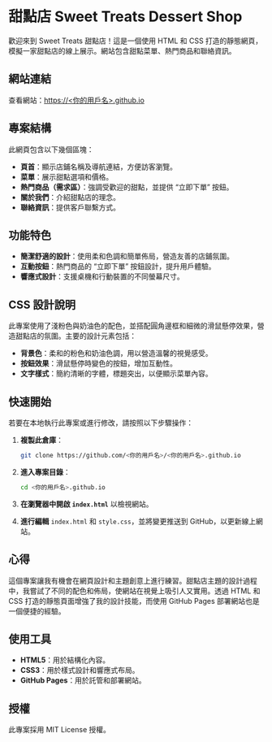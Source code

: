 # 甜點店 Sweet Treats Dessert Shop

歡迎來到 Sweet Treats 甜點店！這是一個使用 HTML 和 CSS 打造的靜態網頁，模擬一家甜點店的線上展示。網站包含甜點菜單、熱門商品和聯絡資訊。

## 網站連結

查看網站：[https://<你的用戶名>.github.io](https://<你的用戶名>.github.io)

## 專案結構

此網頁包含以下幾個區塊：

- **頁首**：顯示店鋪名稱及導航連結，方便訪客瀏覽。
- **菜單**：展示甜點選項和價格。
- **熱門商品（需求區）**：強調受歡迎的甜點，並提供 “立即下單” 按鈕。
- **關於我們**：介紹甜點店的理念。
- **聯絡資訊**：提供客戶聯繫方式。

## 功能特色

- **簡潔舒適的設計**：使用柔和色調和簡單佈局，營造友善的店鋪氛圍。
- **互動按鈕**：熱門商品的 “立即下單” 按鈕設計，提升用戶體驗。
- **響應式設計**：支援桌機和行動裝置的不同螢幕尺寸。

## CSS 設計說明

此專案使用了淺粉色與奶油色的配色，並搭配圓角邊框和細微的滑鼠懸停效果，營造甜點店的氛圍。主要的設計元素包括：
- **背景色**：柔和的粉色和奶油色調，用以營造溫馨的視覺感受。
- **按鈕效果**：滑鼠懸停時變色的按鈕，增加互動性。
- **文字樣式**：簡約清晰的字體，標題突出，以便顯示菜單內容。

## 快速開始

若要在本地執行此專案或進行修改，請按照以下步驟操作：

1. **複製此倉庫**：
    ```bash
    git clone https://github.com/<你的用戶名>/<你的用戶名>.github.io
    ```
   
2. **進入專案目錄**：
    ```bash
    cd <你的用戶名>.github.io
    ```

3. **在瀏覽器中開啟 `index.html`** 以檢視網站。

4. **進行編輯** `index.html` 和 `style.css`，並將變更推送到 GitHub，以更新線上網站。

## 心得

這個專案讓我有機會在網頁設計和主題創意上進行練習。甜點店主題的設計過程中，我嘗試了不同的配色和佈局，使網站在視覺上吸引人又實用。透過 HTML 和 CSS 打造的靜態頁面增強了我的設計技能，而使用 GitHub Pages 部署網站也是一個便捷的經驗。

## 使用工具

- **HTML5**：用於結構化內容。
- **CSS3**：用於樣式設計和響應式布局。
- **GitHub Pages**：用於託管和部署網站。

## 授權

此專案採用 MIT License 授權。
